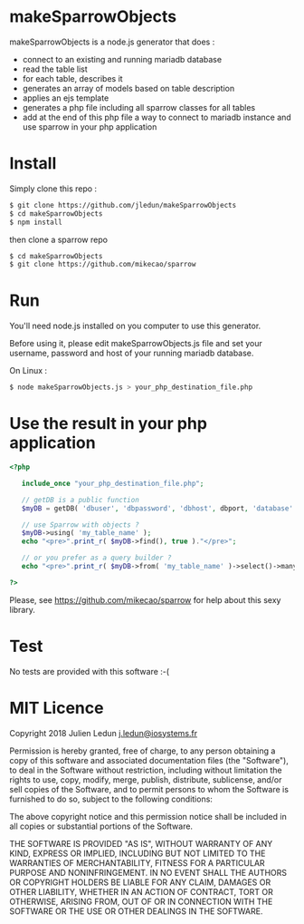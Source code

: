 # makeSparrowObjects

makeSparrowObjects is a node.js generator that does :
* connect to an existing and running mariadb database
* read the table list
* for each table, describes it
* generates an array of models based on table description
* applies an ejs template
* generates a php file including all sparrow classes for all tables
* add at the end of this php file a way to connect to mariadb instance and use sparrow in your php application

# Install

Simply clone this repo :

```bash
$ git clone https://github.com/jledun/makeSparrowObjects
$ cd makeSparrowObjects
$ npm install
```

then clone a sparrow repo

```bash
$ cd makeSparrowObjects
$ git clone https://github.com/mikecao/sparrow
```

# Run

You'll need node.js installed on you computer to use this generator.

Before using it, please edit makeSparrowObjects.js file and set your username, password and host of your running mariadb database.

On Linux : 

```bash
$ node makeSparrowObjects.js > your_php_destination_file.php
```

# Use the result in your php application

```php
<?php

   include_once "your_php_destination_file.php";

   // getDB is a public function
   $myDB = getDB( 'dbuser', 'dbpassword', 'dbhost', dbport, 'database' );

   // use Sparrow with objects ?
   $myDB->using( 'my_table_name' ); 
   echo "<pre>".print_r( $myDB->find(), true )."</pre>";

   // or you prefer as a query builder ?
   echo "<pre>".print_r( $myDB->from( 'my_table_name' )->select()->many(), true )."</pre>";

?>
```

Please, see https://github.com/mikecao/sparrow for help about this sexy library.

# Test

No tests are provided with this software :-(

# MIT Licence 

Copyright 2018 Julien Ledun <j.ledun@iosystems.fr>

Permission is hereby granted, free of charge, to any person obtaining a copy of this software and associated documentation files (the "Software"), to deal in the Software without restriction, including without limitation the rights to use, copy, modify, merge, publish, distribute, sublicense, and/or sell copies of the Software, and to permit persons to whom the Software is furnished to do so, subject to the following conditions:

The above copyright notice and this permission notice shall be included in all copies or substantial portions of the Software.

THE SOFTWARE IS PROVIDED "AS IS", WITHOUT WARRANTY OF ANY KIND, EXPRESS OR IMPLIED, INCLUDING BUT NOT LIMITED TO THE WARRANTIES OF MERCHANTABILITY, FITNESS FOR A PARTICULAR PURPOSE AND NONINFRINGEMENT. IN NO EVENT SHALL THE AUTHORS OR COPYRIGHT HOLDERS BE LIABLE FOR ANY CLAIM, DAMAGES OR OTHER LIABILITY, WHETHER IN AN ACTION OF CONTRACT, TORT OR OTHERWISE, ARISING FROM, OUT OF OR IN CONNECTION WITH THE SOFTWARE OR THE USE OR OTHER DEALINGS IN THE SOFTWARE.
